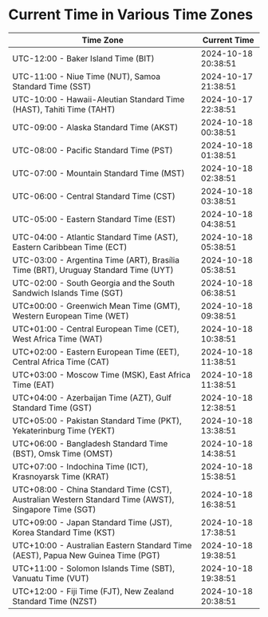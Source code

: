 # Current Time in Various Time Zones

| Time Zone | Current Time |
|-----------|--------------|
| UTC-12:00 - Baker Island Time (BIT) | 2024-10-18 20:38:51 |
| UTC-11:00 - Niue Time (NUT), Samoa Standard Time (SST) | 2024-10-17 21:38:51 |
| UTC-10:00 - Hawaii-Aleutian Standard Time (HAST), Tahiti Time (TAHT) | 2024-10-17 22:38:51 |
| UTC-09:00 - Alaska Standard Time (AKST) | 2024-10-18 00:38:51 |
| UTC-08:00 - Pacific Standard Time (PST) | 2024-10-18 01:38:51 |
| UTC-07:00 - Mountain Standard Time (MST) | 2024-10-18 02:38:51 |
| UTC-06:00 - Central Standard Time (CST) | 2024-10-18 03:38:51 |
| UTC-05:00 - Eastern Standard Time (EST) | 2024-10-18 04:38:51 |
| UTC-04:00 - Atlantic Standard Time (AST), Eastern Caribbean Time (ECT) | 2024-10-18 05:38:51 |
| UTC-03:00 - Argentina Time (ART), Brasília Time (BRT), Uruguay Standard Time (UYT) | 2024-10-18 05:38:51 |
| UTC-02:00 - South Georgia and the South Sandwich Islands Time (SGT) | 2024-10-18 06:38:51 |
| UTC±00:00 - Greenwich Mean Time (GMT), Western European Time (WET) | 2024-10-18 09:38:51 |
| UTC+01:00 - Central European Time (CET), West Africa Time (WAT) | 2024-10-18 10:38:51 |
| UTC+02:00 - Eastern European Time (EET), Central Africa Time (CAT) | 2024-10-18 11:38:51 |
| UTC+03:00 - Moscow Time (MSK), East Africa Time (EAT) | 2024-10-18 11:38:51 |
| UTC+04:00 - Azerbaijan Time (AZT), Gulf Standard Time (GST) | 2024-10-18 12:38:51 |
| UTC+05:00 - Pakistan Standard Time (PKT), Yekaterinburg Time (YEKT) | 2024-10-18 13:38:51 |
| UTC+06:00 - Bangladesh Standard Time (BST), Omsk Time (OMST) | 2024-10-18 14:38:51 |
| UTC+07:00 - Indochina Time (ICT), Krasnoyarsk Time (KRAT) | 2024-10-18 15:38:51 |
| UTC+08:00 - China Standard Time (CST), Australian Western Standard Time (AWST), Singapore Time (SGT) | 2024-10-18 16:38:51 |
| UTC+09:00 - Japan Standard Time (JST), Korea Standard Time (KST) | 2024-10-18 17:38:51 |
| UTC+10:00 - Australian Eastern Standard Time (AEST), Papua New Guinea Time (PGT) | 2024-10-18 19:38:51 |
| UTC+11:00 - Solomon Islands Time (SBT), Vanuatu Time (VUT) | 2024-10-18 19:38:51 |
| UTC+12:00 - Fiji Time (FJT), New Zealand Standard Time (NZST) | 2024-10-18 20:38:51 |
